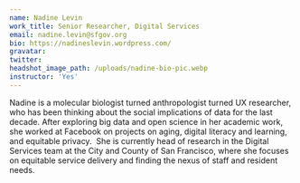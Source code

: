 ```yaml
---
name: Nadine Levin
work_title: Senior Researcher, Digital Services
email: nadine.levin@sfgov.org
bio: https://nadineslevin.wordpress.com/
gravatar:
twitter:
headshot_image_path: /uploads/nadine-bio-pic.webp
instructor: 'Yes'
---
```

Nadine is a molecular biologist turned anthropologist turned UX researcher, who has been thinking about the social implications of data for the last decade. After exploring big data and open science in her academic work, she worked at Facebook on projects on aging, digital literacy and learning, and equitable privacy.&nbsp; She is currently head of research in the Digital Services team at the City and County of San Francisco, where she focuses on equitable service delivery and finding the nexus of staff and resident needs.